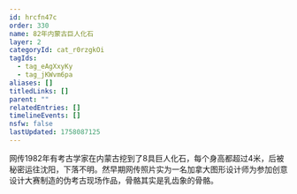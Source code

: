 ```yaml
---
id: hrcfn47c
order: 330
name: 82年内蒙古巨人化石
layer: 2
categoryId: cat_r0rzgkOi
tagIds:
  - tag_eAgXxyKy
  - tag_jKWvm6pa
aliases: []
titledLinks: []
parent: ""
relatedEntries: []
timelineEvents: []
nsfw: false
lastUpdated: 1758087125
---
```


网传1982年有考古学家在内蒙古挖到了8具巨人化石，每个身高都超过4米，后被秘密运往沈阳，下落不明。然早期网传照片实为一名加拿大图形设计师为参加创意设计大赛制造的伪考古现场作品，骨骼其实是乳齿象的骨骼。